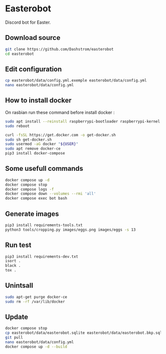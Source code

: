 # Easterobot

Discord bot for Easter.

## Download source

```bash
git clone https://github.com/Dashstrom/easterobot
cd easterobot
```

## Edit configuration

```bash
cp easterobot/data/config.yml.exemple easterobot/data/config.yml
nano easterobot/data/config.yml
```

## How to install docker

On rasbian run these command before install docker :

```bash
sudo apt install --reinstall raspberrypi-bootloader raspberrypi-kernel
sudo reboot
```

```bash
curl -fsSL https://get.docker.com -o get-docker.sh
sudo sh get-docker.sh
sudo usermod -aG docker "${USER}"
sudo apt remove docker-ce
pip3 install docker-compose
```

## Some usefull commands

```bash
docker compose up -d
docker compose stop
docker compose logs -f
docker compose down --volumes --rmi 'all'
docker compose exec bot bash
```

## Generate images

```bash
pip3 install requirements-tools.txt
python3 tools/cropping.py images/eggs.png images/eggs -s 13
```

## Run test

```bash
pip3 install requirements-dev.txt
isort .
black .
tox .
```

## Unintsall

```bash
sudo apt-get purge docker-ce
sudo rm -rf /var/lib/docker
```

## Update

```bash
docker compose stop
cp easterobot/data/easterobot.sqlite easterobot/data/easterobot.bkp.sqlite
git pull
nano easterobot/data/config.yml
docker compose up -d --build
```
